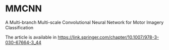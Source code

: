 # MMCNN

A Multi-branch Multi-scale Convolutional Neural Network for Motor Imagery Classification

The article is available in https://link.springer.com/chapter/10.1007/978-3-030-67664-3_44

